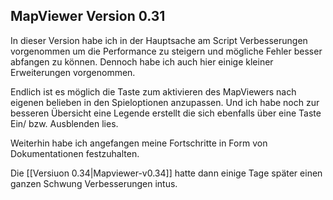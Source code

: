 ## MapViewer Version 0.31

In dieser Version habe ich in der Hauptsache am Script Verbesserungen vorgenommen um die Performance zu steigern und mögliche Fehler besser abfangen zu können. Dennoch habe ich auch hier einige kleiner Erweiterungen vorgenommen.

Endlich ist es möglich die Taste zum aktivieren des MapViewers nach eigenen belieben in den Spieloptionen anzupassen.
Und ich habe noch zur besseren Übersicht eine Legende erstellt die sich ebenfalls über eine Taste Ein/ bzw. Ausblenden lies.

Weiterhin habe ich angefangen meine Fortschritte in Form von Dokumentationen festzuhalten.

Die [[Versiuon 0.34|Mapviewer-v0.34]] hatte dann einige Tage später einen ganzen Schwung Verbesserungen intus.